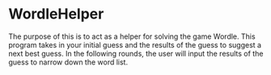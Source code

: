 # WordleHelper
The purpose of this is to act as a helper for solving the game Wordle. This program takes in your initial guess and the results of the guess to suggest a next best guess. In the following rounds, the user will input the results of the guess to narrow down the word list.
